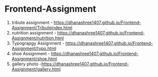 # Frontend-Assignment
1) tribute assignment - https://dhanashree1407.github.io/Frontend-Assignment/Tributeindex.html
2) nutrition assignment - https://dhanashree1407.github.io/Frontend-Assignment/nutrition.html
3) Typograpgy Assignment - https://dhanashree1407.github.io/Frontend-Assignment/typo.html
4) shoe Assignment - https://dhanashree1407.github.io/Frontend-Assignment/shoe.html
5) gallery photo -https://dhanashree1407.github.io/Frontend-Assignment/gallery.html

